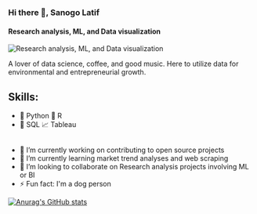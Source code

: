 ### Hi there 👋, Sanogo Latif
#### Research analysis, ML, and Data visualization
![Research analysis, ML, and Data visualization](https://imgs.search.brave.com/katUeCyAyu82xss_HCAPQBilLGdpEa0dNh3wtAj-kuU/rs:fit:860:0:0/g:ce/aHR0cHM6Ly9jZG4u/dmVjdG9yc3RvY2su/Y29tL2kvcHJldmll/dy0xeC8xNy84NS9i/bGFjay1hbmQtd2hp/dGUtYWJzdHJhY3Qt/d2F2eS1zdHJpcGVk/LWJhbm5lci12ZWN0/b3ItNDA0MjE3ODUu/anBn)

A lover of data science, coffee, and good music.
Here to utilize data for environmental and entrepreneurial growth.

## Skills:
- 🐍 Python          🧮 R 
- 📅 SQL             📈 Tableau

##
- 🔭 I’m currently working on contributing to open source projects 
- 🌱 I’m currently learning market trend analyses and web scraping 
- 👯 I’m looking to collaborate on Research analysis projects involving ML or BI  
- ⚡ Fun fact: I'm a dog person 

[![Anurag's GitHub stats](https://github-readme-stats.vercel.app/api?username=Lat-San)](https://github.com/anuraghazra/github-readme-stats)


